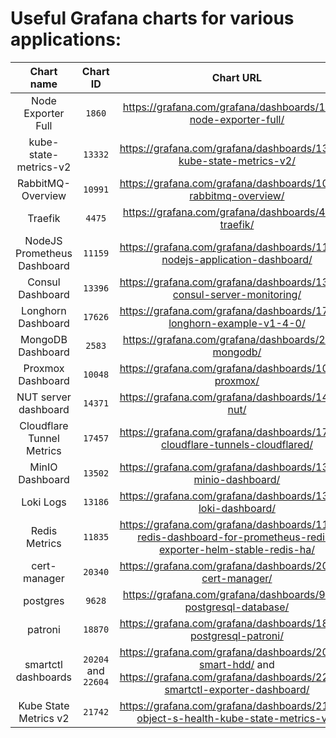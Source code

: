 # Useful Grafana charts for various applications:
|Chart name|Chart ID|Chart URL|
|:-:|:-:|:-:|
|Node Exporter Full|`1860`|https://grafana.com/grafana/dashboards/1860-node-exporter-full/|
|kube-state-metrics-v2|`13332`|https://grafana.com/grafana/dashboards/13332-kube-state-metrics-v2/
|RabbitMQ-Overview|`10991`|https://grafana.com/grafana/dashboards/10991-rabbitmq-overview/|
|Traefik|`4475`|https://grafana.com/grafana/dashboards/4475-traefik/|
|NodeJS Prometheus Dashboard|`11159`|https://grafana.com/grafana/dashboards/11159-nodejs-application-dashboard/|
|Consul Dashboard|`13396`|https://grafana.com/grafana/dashboards/13396-consul-server-monitoring/|
|Longhorn Dashboard|`17626`|https://grafana.com/grafana/dashboards/17626-longhorn-example-v1-4-0/|
|MongoDB Dashboard|`2583`|https://grafana.com/grafana/dashboards/2583-mongodb/
|Proxmox Dashboard|`10048`|https://grafana.com/grafana/dashboards/10048-proxmox/|
|NUT server dashboard|`14371`|https://grafana.com/grafana/dashboards/14371-nut/|
|Cloudflare Tunnel Metrics|`17457`|https://grafana.com/grafana/dashboards/17457-cloudflare-tunnels-cloudflared/|
|MinIO Dashboard| `13502` | https://grafana.com/grafana/dashboards/13502-minio-dashboard/
|Loki Logs| `13186` | https://grafana.com/grafana/dashboards/13186-loki-dashboard/
|Redis Metrics| `11835` | https://grafana.com/grafana/dashboards/11835-redis-dashboard-for-prometheus-redis-exporter-helm-stable-redis-ha/
|cert-manager|`20340`|https://grafana.com/grafana/dashboards/20340-cert-manager/
|postgres|`9628`|https://grafana.com/grafana/dashboards/9628-postgresql-database/
|patroni|`18870`|https://grafana.com/grafana/dashboards/18870-postgresql-patroni/
|smartctl dashboards| `20204` and `22604` | https://grafana.com/grafana/dashboards/20204-smart-hdd/ and https://grafana.com/grafana/dashboards/22604-smartctl-exporter-dashboard/
|Kube State Metrics v2|`21742`|https://grafana.com/grafana/dashboards/21742-object-s-health-kube-state-metrics-v2/
